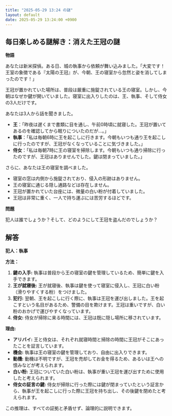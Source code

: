 ```yaml
---
title: "2025-05-29 13:24 の謎"
layout: default
date: 2025-05-29 13:24:00 +0900
---
```

## 毎日楽しめる謎解き：消えた王冠の謎

**物語**

あなたは新米探偵。ある日、城の執事から依頼が舞い込みました。「大変です！王室の象徴である『太陽の王冠』が、今朝、王の寝室から忽然と姿を消してしまったのです！」

王冠が置かれていた場所は、普段は厳重に施錠されている王の寝室。しかし、今朝はなぜか鍵が開いていました。寝室に出入りしたのは、王、執事、そして侍女の3人だけです。

あなたは3人から話を聞きました。

*   **王**：「昨夜は遅くまで書類に目を通し、午前0時頃に就寝した。王冠が置いてあるのを確認してから眠りについたのだが…。」
*   **執事**：「私は毎朝6時に王を起こしに行きます。今朝もいつも通り王を起こしに行ったのですが、王冠がなくなっていることに気づきました。」
*   **侍女**：「私は毎朝7時に王の寝室を掃除します。今朝もいつも通り掃除に行ったのですが、王冠はありませんでした。鍵は閉まっていました。」

さらに、あなたは王の寝室を調べました。

*   寝室の窓は内側から施錠されており、侵入の形跡はありません。
*   王の寝室に通じる隠し通路などは存在しません。
*   王冠が置かれていた台座には、微量の白い粉が付着していました。
*   王冠は非常に重く、一人で持ち運ぶには苦労するほどです。

**問題**

犯人は誰でしょうか？そして、どのようにして王冠を盗んだのでしょうか？

## 解答

**犯人：執事**

**方法：**

1.  **鍵の入手:** 執事は普段から王の寝室の鍵を管理しているため、簡単に鍵を入手できます。
2.  **王が就寝後:** 王が就寝後、執事は鍵を使って寝室に侵入し、王冠に白い粉（滑りやすくする粉）をつけました。
3.  **犯行:** 翌朝、王を起こしに行く際に、執事は王冠を運び出しました。王を起こすという名目があるため、警備の目を欺けます。王冠は重いですが、白い粉のおかげで運びやすくなっています。
4.  **侍女:** 侍女が掃除に来る時間には、王冠は既に隠し場所に移されています。

**理由:**

*   **アリバイ:** 王と侍女は、それぞれ就寝時間と掃除の時間に王冠がそこにあったことを証言しています。
*   **機会:** 執事は王の寝室の鍵を管理しており、自由に出入りできます。
*   **動機:** 動機は不明ですが、王冠を売却してお金を得るため、あるいは王への恨みなどが考えられます。
*   **白い粉:** 王冠についていた白い粉は、執事が重い王冠を運び出すために使用したと考えられます。
*   **侍女の証言の鍵:** 侍女が掃除に行った際には鍵が閉まっていたという証言から、執事が王を起こしに行った際に王冠を持ち出し、その後鍵を閉めたと考えられます。

この推理は、すべての証拠と矛盾せず、論理的に説明できます。
